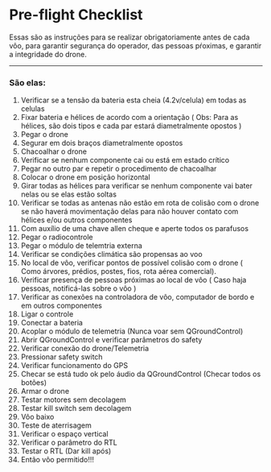 # Pre-flight Checklist
Essas são as instruções para se realizar obrigatoriamente antes de cada vôo, para garantir segurança do operador, das pessoas pŕoximas, e garantir a integridade do drone.
***
### São elas:
1.  Verificar se a tensão da bateria esta cheia (4.2v/celula) em todas as celulas 
2.  Fixar bateria e hélices de acordo com a orientação ( Obs: Para as hélices, são dois tipos e cada par estará diametralmente opostos )
3.  Pegar o drone
4.  Segurar em dois braços diametralmente opostos
5.  Chacoalhar o drone
6.  Verificar se nenhum componente cai ou está em estado crítico
7.  Pegar no outro par e repetir o procedimento de chacoalhar
8.  Colocar o drone em posição horizontal
9.  Girar todas as hélices para verificar se nenhum componente vai bater nelas ou se elas estão soltas
10. Verificar se todas as antenas não estão em rota de colisão com o drone se não haverá movimentação delas para não houver contato com hélices e/ou outros componentes
11. Com auxílio de uma chave allen cheque e aperte todos os parafusos
12. Pegar o radiocontrole 
13. Pegar o módulo de telemtria externa
14. Verificar se condições climática são propensas ao voo
15. No local de vôo, verificar pontos de possível colisão com o drone ( Como árvores, prédios, postes, fios, rota aérea comercial).
16. Verificar presença de pessoas próximas ao local de vôo ( Caso haja pessoas, notificá-las sobre o vôo )
17. Verificar as conexões na controladora de vôo, computador de bordo e em outros componentes
18. Ligar o controle
19. Conectar a bateria
20. Acoplar o módulo de telemetria (Nunca voar sem QGroundControl)
21. Abrir QGroundControl e verificar parâmetros do safety
22. Verificar conexão do drone/Telemetria
23. Pressionar safety switch
24. Verificar funcionamento do GPS
25. Checar se está tudo ok pelo áudio da QGroundControl (Checar todos os botões)
26. Armar o drone
27. Testar motores sem decolagem
28. Testar kill switch sem decolagem
29. Vôo baixo
30. Teste de aterrisagem
31. Verificar o espaço vertical
32. Verificar o parâmetro do RTL
33. Testar o RTL (Dar kill após)
34. Então vôo permitido!!!
